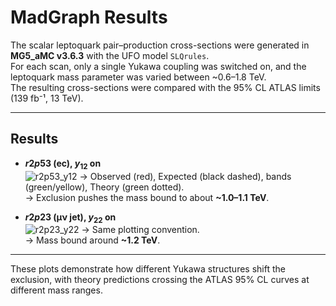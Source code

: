 # MadGraph Results

The scalar leptoquark pair–production cross-sections were generated in **MG5_aMC v3.6.3** with the UFO model `SLQrules`.  
For each scan, only a single Yukawa coupling was switched on, and the leptoquark mass parameter was varied between ~0.6–1.8 TeV.  
The resulting cross-sections were compared with the 95% CL ATLAS limits (139 fb⁻¹, 13 TeV).

---

## Results

- **$r2p53$ (ec), $y_{12}$ on**  
  ![r2p53_y12](../madgraph/Figures/r2p53_y12.png)
  → Observed (red), Expected (black dashed), bands (green/yellow), Theory (green dotted).  
  → Exclusion pushes the mass bound to about **~1.0–1.1 TeV**.

- **$r2p23$ (μν jet), $y_{22}$ on**  
 ![r2p23_y22](../madgraph/Figures/r2p23_y22.png)
  → Same plotting convention.  
  → Mass bound around **~1.2 TeV**.

---

These plots demonstrate how different Yukawa structures shift the exclusion, with theory predictions crossing the ATLAS 95% CL curves at different mass ranges.

